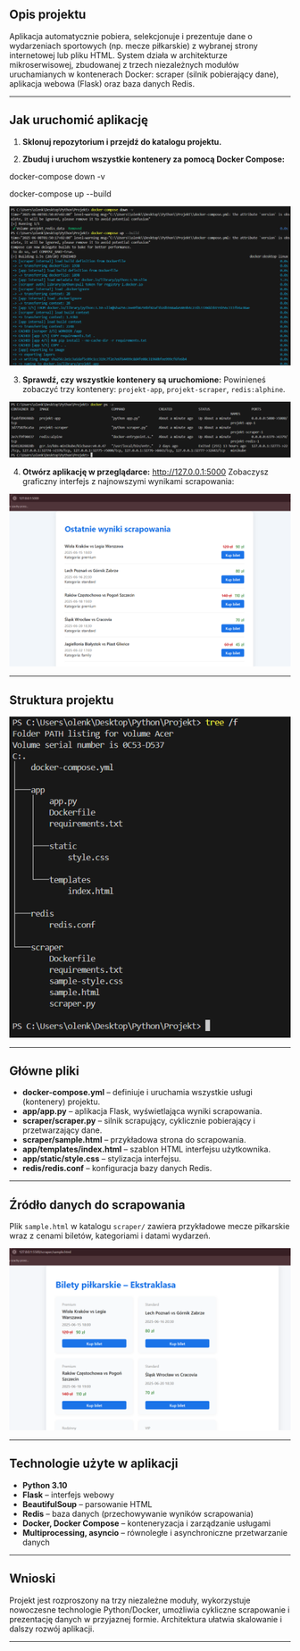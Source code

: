 ## Opis projektu

Aplikacja automatycznie pobiera, selekcjonuje i prezentuje dane o wydarzeniach sportowych (np. mecze piłkarskie) z wybranej strony internetowej lub pliku HTML. System działa w architekturze mikroserwisowej, zbudowanej z trzech niezależnych modułów uruchamianych w kontenerach Docker: scraper (silnik pobierający dane), aplikacja webowa (Flask) oraz baza danych Redis.

---

## Jak uruchomić aplikację

1. **Sklonuj repozytorium i przejdź do katalogu projektu.**

2. **Zbuduj i uruchom wszystkie kontenery za pomocą Docker Compose:**

docker-compose down -v

docker-compose up --build

![docker up](img/build.png)

3. **Sprawdź, czy wszystkie kontenery są uruchomione:**
Powinieneś zobaczyć trzy kontenery: `projekt-app`, `projekt-scraper`, `redis:alphine`.

![docker ps](img/ps.png)

4. **Otwórz aplikację w przeglądarce:**
http://127.0.0.1:5000
Zobaczysz graficzny interfejs z najnowszymi wynikami scrapowania:

![Widok aplikacji](img/app.png)

---

## Struktura projektu
![Struktura](img/tree.png)

---

## Główne pliki

- **docker-compose.yml** – definiuje i uruchamia wszystkie usługi (kontenery) projektu.
- **app/app.py** – aplikacja Flask, wyświetlająca wyniki scrapowania.
- **scraper/scraper.py** – silnik scrapujący, cyklicznie pobierający i przetwarzający dane.
- **scraper/sample.html** – przykładowa strona do scrapowania.
- **app/templates/index.html** – szablon HTML interfejsu użytkownika.
- **app/static/style.css** – stylizacja interfejsu.
- **redis/redis.conf** – konfiguracja bazy danych Redis.

---

## Źródło danych do scrapowania


Plik `sample.html` w katalogu `scraper/` zawiera przykładowe mecze piłkarskie wraz z cenami biletów, kategoriami i datami wydarzeń.

![Przykładowa strona do scrapowania](img/str.png)

---

## Technologie użyte w aplikacji

- **Python 3.10**
- **Flask** – interfejs webowy
- **BeautifulSoup** – parsowanie HTML
- **Redis** – baza danych (przechowywanie wyników scrapowania)
- **Docker, Docker Compose** – konteneryzacja i zarządzanie usługami
- **Multiprocessing, asyncio** – równoległe i asynchroniczne przetwarzanie danych

---

## Wnioski

Projekt jest rozproszony na trzy niezależne moduły, wykorzystuje nowoczesne technologie Python/Docker, umożliwia cykliczne scrapowanie i prezentację danych w przyjaznej formie. Architektura ułatwia skalowanie i dalszy rozwój aplikacji.

---




